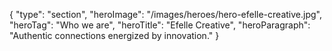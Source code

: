 {
    "type": "section",
    "heroImage": "/images/heroes/hero-efelle-creative.jpg",
    "heroTag": "Who we are",
    "heroTitle": "Efelle Creative",
    "heroParagraph": "Authentic connections energized by innovation."
}
